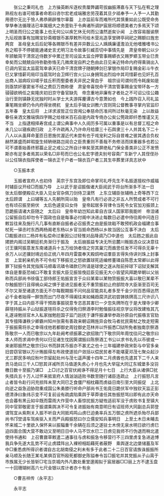 <!-- { "loadSidebar": true } -->
　　张公之秉司礼也　上方操英断斥逐权贵厘弊蠲苛拔幽振滞嘉与天下弘在宥之理熟视左右谁可绾事者命若曰咨尔宏老成端雅忠劳茂着其旦夕祗奉予一人予一人其勤用德尔无比于憸人弗恭厥辟惟尔辜葢　上亦监前车而难所代其慎重如此公既受命务孳孳奉法循理洁已率属细大之务壹轨于令典诸所调护宸居将顺德美者力多焉天下颂　上明圣而归公之能事上也无何公以疾乞休无何而公溘然逝矣讣闻　上改容易服谕祭九坛视故事有加赐宝钞斋粮银币甚厚敕所司给木营兆造享堂碑亭祠祀之赐额曰旌忠两宫　圣母皇太后后妃等各赐银币有差并异数云公人踽踽廉谨澹泊无他嗜雅嗜书公务之暇手不停披能通诸史言尤明习法令故事引臧否切中事情先是　肃皇帝朝公以少年颕敏简干清宫近侍数岁中累迁至司设监太监佥押管事赐蟒衣又赐罗蟒玉带业巳贵幸矣而公兢兢自持弥勤弥恪无几微席宠自矜之色由此日见亲近特命内府得乘骑出入巳调内官监太监扈驾幸承天巳命干清宫牌子随朝捧剑巳掌银作局印复赐金彩斗牛衣巳又掌惜薪司局印当扈驾时会卫辉行宫火公以身拥驾出烈焰中其司惜薪也见奸孔百出商人滋病叹曰嗟乎兹丘积而壑委者夫非民之膏血乎　祖宗设司谓何而令耗废如是则亟禁奸塞窦省不经之费巨万商称便　肃皇帝喜悦命干清宫管事赐金宝带环各一方骎骎欲柄任之矣隆庆初旧京守备官缺先　帝念重地非廉有才者处之不可诏公往公趣治行至则镇静无扰独时时从学士大夫游挥麈谭古今意萧如也　今上践阼召入司礼监秉笔赐坐蟒仍令内府得坐櫈杌　皇太后手辑女训教六宫则简公督教事寻掌内官监印五年春　皇太后将　上详求淑哲正位宫闱公奉慈命历准间所过秋毫无染　上以故益眷任亲洒文雅端慎四字赐之给禄米百石自是内政专倚办公矣公筦政即纤悉惟谨又无不当　上指逮相择寿宫成上谓公典事中人久阅历多可属以重事是以有总督工程之命未几公以寝疾疏归政　上不许疏再入乃许命月给廪三十石舆隶三十人并其名下二十八人以从虽拜命堇匝日恩施优渥近代未尝有也于戏宠利之际自昔难之彼其遇合负权赫然甚盛而衅瑕旋生倾辀继路岂闺合之臣贵重则不善哉不务修洁而挟重器多也若公可不谓善始善终邪葢止足之戒公之所自计审矣至其屏绝私门保全善类非公正不发愤斯亦有足多者焉其以荣名□非苟而巳也公名宏字德夫别号容斋广东新宁人其侄侄孙以公任锦衣指挥使者一锦衣正千户者一锦衣百户者三其生卒葬里详具志状中 

　　○玉振本求 

　　玉振者宣府人也初侍　英宗于东宫及即位命掌司礼呼先生不名振遂擅权作威福时辅臣议开经□而振乃导　上以武于是诏振偕诸大臣阅武于将台所渐多不法一日　张太后御便殿召大臣入见女官杂佩刀剑侍卫澟然　上东立辅臣张辅杨上奇等西下立　太后顾谓　上曰辅等五人先朝所简以贻　皇帝凡有行必咨之非五人所赞成者不可行也有顷召振至俯伏　太后色遽变曰女侍　皇帝起居多背律令当死令女官加刃振颈上恐跪振请诸大臣随之　太后曰　皇帝年幼岂知此辈自古误人国家耶我能听　帝洎诸公留振自后却勿令干国政也自是每事必付阁中决进止每数日必遣中侍往阁中问连日敕旨往来及施行凡几事有直断自振者必召振责之由是振敛戢不敢预机政会福建佥事杖死一驿丞时东西两杨阁老东杨以乡官当抵命西杨以乡故当因公互事不决白　太后□裁振进曰二杨并有私偿命过重因公过轻惟对品降调乃□中道也　太后韪之振此自捃摭内阁过吴朝廷机务渐归于振及　太后崩振益专决无所忌麓川叛振违众议决意往讨王骥阿振意发东南诸道兵十五万给饷者倍之穷其巢宂而酋思任发不可得杀无辜十余万人以还骥封靖远伯正统八年四月雷震奉天殿鸱吻诏羣臣言得失侍讲刘珠上封事言　上宜躬亲机务不可令权下移振览之怒欲置球死适编修董璘自陈愿太常卿以此得罪下狱振令其党指挥马顺毒讯璘令璘款巳所请是球使之遂从陛前捽球下诏狱支解其体自是羣臣恐缄口不敢复言振大臣见振皆俛廷臣见振无大小皆望风拜跪举朝以父翁称而兵部尚书徐僖工部侍郎王佑振宣言于众曰某辈以某物贽振振大喜以敬巳某辈不尔触振怒行且得祸众闻之惧于是进见振者无不重贽振初止府部院寺大臣渐至百司无不尔又渐至诸道方面无不尔每觐期振不问何品官能具礼者多至千金少则百悉得达然必千金者始得一醉饱而出门尽夜不得阖往来如蝇趋腐洪武初尝铸铁牌高三尺许识八字于其上曰内臣不得干预政事振锐意专恣恶其害巳一夕忽失牌所在于是大理寺少卿薛瑄持振从子山狱振遂瑄将杀之仅得免归祭酒李时勉偕振往视京学议将改建恠其亢礼遂诬勉括官木入私家拁勉脰国子监门廵抚于谦忤振谦举参政孙原自代振嗾言官劾其专擅降谦秩少卿霸州知州张需有善政来朝诏赐旌异会牧马者扰民需杖之牧走短需于振振需将杀之幸得戌他若都御史周铨御史范林并以忤振悉□狱所免者独南京祭酒陈敬宗一人而巳敬宗以九年赴阙考绩振慕之欲招致门下敬宗同年周忱往问之敬宗曰本人师而求谒中贵何以归见诸生忱因筴谓振曰陈祭酒工书公以求书名先以币彼或一来谢耶振然之敬宗归以书而辞其币振亦不甚尤之也十三年福建参政宋彰与中官多亲旧尝窃官银以万计贿振得左布政使遂验户敛括以偿民贫者不能堪夏邓茂七聚众起沙尤三郡民多响应秋叶宗留起处州与茂七遥声援十四年二月虏酋也先遣其下二千人来贡马诡曰三千人□怒其详减所页马值遂失虏心十月也先大举寇大同辽东城堡多没羽檄日数十至振乃谋□　上□讨之百官伏阙诤不得足月十七日　上行大臣从诸俱□扰失措兵五十万人过怀来抵宣府人情汹汹适败书数至随行诸臣连疏止　上行振怒凡言止者皆令赴行问充掠阵未至大同巳乏食僵尸相枕藉而虏益日南引至大同振促　上北向逆之益急迫胁勋重成国公朱勇膝行听命户部尚书王佑竟日跪伏军中独钦天监正彭德清诤曰象纬示变不可复前设有疏虞陷乘舆于草莽谁任其咎振怒骂曰即有此亦天命也会暮有黑云如伞既而雷雨大作营中人畜惊扰振方疑恠适前军没于虏败书复至镇大同中官郭敬密言于振谓乘舆决不可令复进振始有南意明日有诏班师大同副总兵郭登谓驾宜从紫荆关入振不听自大同抵鸡鸣山虏巳迫勇率兵五万御之虏所遮杀殆尽兵部尚书邝埜请车驾疾驱入关而严兵殿振怒曰尔立儒安知兵事明日　上至土木日未晡去怀来城二十里欲入保怀来以振辎重千余辆在后须之遂驻士木傍无泉水明日欲行虏巳迫四面合围大营不敢动又至明日日中人马不饮水巳二日虏见我师不行伪退而稍北遣使持书通和　上召曹鼐草敕遣二通事往与虏和振急令移营行不三四里虏复急进追博我兵争先遂大乱势不可止虏蹂阵出入裸袒相蹈藉死者蔽野　乘舆遂北边堡储蓄及军中□重悉虏所得识者谓自古北胡南侵之利未有多于此者二十二日百官请族诛振振所亲马顺及长随王某毛某俱百官所殴死都御史陈镒奉令旨□振宅并其党振从子山脔于市族属无少长皆斩□宅当京城内外凡数处重堂邃阁拟于宸居器□□丽上方不逮玉盘一十回珊瑚树高六七尺金银以库计者亦十有余 

　　○曹吉祥传（永平志） 

　　永平志 

